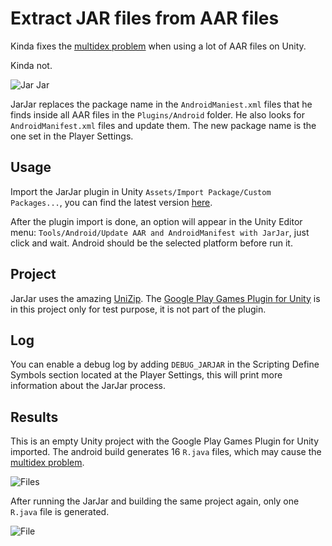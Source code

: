 # Extract JAR files from AAR files

Kinda fixes the [multidex problem](https://issuetracker.unity3d.com/issues/android-the-rjava-generated-by-unity-during-android-compilation-is-too-big-which-causes-rjava-refer-to-all-resources) when using a lot of AAR files on Unity.

Kinda not.

![Jar Jar](https://user-images.githubusercontent.com/1128438/31262165-8ffdace4-aa2f-11e7-8a5a-0478aa2f0890.png)

JarJar replaces the package name in the `AndroidManiest.xml` files that he finds inside all AAR files in the `Plugins/Android` folder. He also looks for `AndroidManifest.xml` files and update them. The new package name is the one set in the Player Settings. 

## Usage

Import the JarJar plugin in Unity `Assets/Import Package/Custom Packages...`, you can find the latest version [here](https://github.com/cicanci/tool-jarjar/releases).

After the plugin import is done, an option will appear in the Unity Editor menu: `Tools/Android/Update AAR and AndroidManifest with JarJar`, just click and wait. Android should be the selected platform before run it.

## Project

JarJar uses the amazing [UniZip](https://github.com/tsubaki/UnityZip). The [Google Play Games Plugin for Unity](https://github.com/playgameservices/play-games-plugin-for-unity) is in this project only for test purpose, it is not part of the plugin.

## Log

You can enable a debug log by adding `DEBUG_JARJAR` in the Scripting Define Symbols section located at the Player Settings, this will print more information about the JarJar process.

## Results

This is an empty Unity project with the Google Play Games Plugin for Unity imported. The android build generates 16 `R.java` files, which may cause the [multidex problem](https://issuetracker.unity3d.com/issues/android-the-rjava-generated-by-unity-during-android-compilation-is-too-big-which-causes-rjava-refer-to-all-resources).

![Files](https://user-images.githubusercontent.com/1128438/31262168-9190bf38-aa2f-11e7-9467-dbcf8442a6b5.PNG)

After running the JarJar and building the same project again, only one `R.java` file is generated.

![File](https://user-images.githubusercontent.com/1128438/31262170-93322c8c-aa2f-11e7-8632-0da0fb8d9184.PNG)

